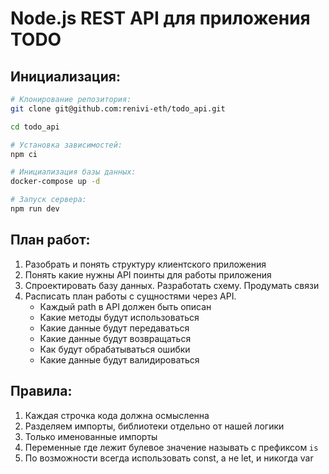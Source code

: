 Node.js REST API для приложения TODO
=====================================

## Инициализация:


```bash
# Клонирование репозитория:
git clone git@github.com:renivi-eth/todo_api.git

cd todo_api

# Установка зависимостей:
npm ci

# Инициализация базы данных:
docker-compose up -d

# Запуск сервера:
npm run dev
```


## План работ:

1. Разобрать и понять структуру клиентского приложения
1. Понять какие нужны API поинты для работы приложения
1. Спроектировать базу данных. Разработать схему. Продумать связи
1. Расписать план работы с сущностями через API.
   - Каждый path в API должен быть описан
   - Какие методы будут использоваться
   - Какие данные будут передаваться
   - Какие данные будут возвращаться
   - Как будут обрабатываться ошибки
   - Какие данные будут валидироваться

## Правила:

1. Каждая строчка кода должна осмысленна
1. Разделяем импорты, библиотеки отдельно от нашей логики
1. Только именованные импорты
1. Переменные где лежит булевое значение называть с префиксом `is`
1. По возможности всегда использовать const, а не let, и никогда var